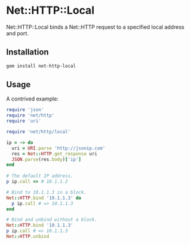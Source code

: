 Net::HTTP::Local
================

Net::HTTP::Local binds a Net::HTTP request to a specified local address and
port.

Installation
------------

```sh
gem install net-http-local
```

Usage
-----

A contrived example:

```ruby
require 'json'
require 'net/http'
require 'uri'

require 'net/http/local'

ip = -> do
  uri = URI.parse 'http://jsonip.com'
  res = Net::HTTP.get_response uri
  JSON.parse(res.body)['ip']
end
 
# The default IP address.
p ip.call => # 10.1.1.2

# Bind to 10.1.1.3 in a block.
Net::HTTP.bind '10.1.1.3' do
  p ip.call # => 10.1.1.3
end

# Bind and unbind without a block.
Net::HTTP.bind '10.1.1.3'
p ip.call # => 10.1.1.3
Net::HTTP.unbind
```
